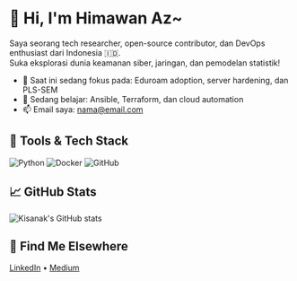# 👋 Hi, I'm Himawan Az~

Saya seorang tech researcher, open-source contributor, dan DevOps enthusiast dari Indonesia 🇮🇩.  
Suka eksplorasi dunia keamanan siber, jaringan, dan pemodelan statistik!

- 🔭 Saat ini sedang fokus pada: Eduroam adoption, server hardening, dan PLS-SEM
- 🌱 Sedang belajar: Ansible, Terraform, dan cloud automation
- 📫 Email saya: nama@email.com

## 🚀 Tools & Tech Stack
![Python](https://img.shields.io/badge/Python-3776AB?style=flat&logo=python&logoColor=white)
![Docker](https://img.shields.io/badge/Docker-2496ED?style=flat&logo=docker&logoColor=white)
![GitHub](https://img.shields.io/badge/GitHub-181717?style=flat&logo=github&logoColor=white)

## 📈 GitHub Stats
![Kisanak's GitHub stats](https://github-readme-stats.vercel.app/api?username=himawanTIF&show_icons=true&theme=radical)

## 🔗 Find Me Elsewhere
[LinkedIn](https://linkedin.com/in/himawan-az) • [Medium](https://medium.com/@himawan_azmi)
